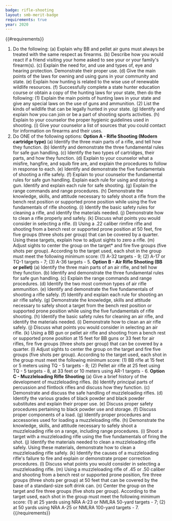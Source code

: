 ```yaml
---
badge: rifle-shooting
layout: smb-merit-badge
requirements: true
year: 2020
---
```


{{#requirements}}
1. Do the following:
    (a) Explain why BB and pellet air guns must always be treated with the same respect as firearms.
    (b) Describe how you would react if a friend visiting your home asked to see your or your family's firearm(s).
    (c) Explain the need for, and use and types of, eye and hearing protection. Demonstrate their proper use.
    (d) Give the main points of the laws for owning and using guns in your community and state.
    (e) Explain how hunting is related to the wise use of renewable wildlife resources.
    (f) Successfully complete a state hunter education course or obtain a copy of the hunting laws for your state, then do the following:
    (1) Explain the main points of hunting laws in your state and give any special laws on the use of guns and ammunition.
    (2) List the kinds of wildlife that can be legally hunted in your state.
    (g) Identify and explain how you can join or be a part of shooting sports activities.
    (h) Explain to your counselor the proper hygienic guidelines used in shooting.
    (i) Give your counselor a list of sources that you could contact for information on firearms and their uses.
2. Do ONE of the following options:
    **Option A - Rifle Shooting (Modern cartridge type)**
    (a) Identify the three main parts of a rifle, and tell how they function.
    (b) Identify and demonstrate the three fundamental rules for safe gun handling.
    (c) Identify the two types of cartridges, their parts, and how they function.
    (d) Explain to your counselor what a misfire, hangfire, and squib fire are, and explain the procedures to follow in response to each.
    (e) Identify and demonstrate the five fundamentals of shooting a rifle safely.
    (f) Explain to your counselor the fundamental rules for safe gun handling. Explain each rule for using and storing a gun. Identify and explain each rule for safe shooting.
    (g) Explain the range commands and range procedures.
    (h) Demonstrate the knowledge, skills, and attitude necessary to safely shoot a rifle from the bench rest position or supported prone position while using the five fundamentals of rifle shooting.
    (i) Identify the basic safety rules for cleaning a rifle, and identify the materials needed.
    (j) Demonstrate how to clean a rifle properly and safely.
    (k) Discuss what points you would consider in selecting a rifle.
    (l) Using a .22 caliber rimfire rifle and shooting from a bench rest or supported prone position at 50 feet, fire five groups (three shots per group) that can be covered by a quarter. Using these targets, explain how to adjust sights to zero a rifle.
    (m) Adjust sights to center the group on the target* and fire five groups (five shots per group). According to the target used, each shot in the group must meet the following minimum score: (1) A-32 targets - 9; (2) A-17 or TQ-1 targets - 7; (3) A-36 targets - 5.
    **Option B - Air Rifle Shooting (BB or pellet)**
    (a) Identify the three main parts of an air rifle, and tell how they function.
    (b) Identify and demonstrate the three fundamental rules for safe gun handling.
    (c) Explain the range commands and range procedures.
    (d) Identify the two most common types of air rifle ammunition.
    (e) Identify and demonstrate the five fundamentals of shooting a rifle safely.
    (f) Identify and explain each rule for shooting an air rifle safely.
    (g) Demonstrate the knowledge, skills and attitude necessary to safely shoot a target from the bench rest position or supported prone position while using the five fundamentals of rifle shooting.
    (h) Identify the basic safety rules for cleaning an air rifle, and identify the materials needed.
    (i) Demonstrate how to clean an air rifle safely.
    (j) Discuss what points you would consider in selecting an air rifle.
    (k) Using a BB gun or pellet air rifle and shooting from a bench rest or supported prone position at 15 feet for BB guns or 33 feet for air rifles, fire five groups (three shots per group) that can be covered by a quarter.
    (l) Adjust sights to center the group on the target and fire five groups (five shots per group). According to the target used, each shot in the group must meet the following minimum score: (1) BB rifle at 15 feet or 5 meters using TQ - 5 targets - 8; (2) Pellet air rifle at 25 feet using TQ - 5 targets - 8, at 33 feet or 10 meters using AR-1 targets - 6.
    **Option C - Muzzleloading Rifle Shooting**
    (a) Give a brief history of the development of muzzleloading rifles.
    (b) Identify principal parts of percussion and flintlock rifles and discuss how they function.
    (c) Demonstrate and discuss the safe handling of muzzleloading rifles.
    (d) Identify the various grades of black powder and black powder substitutes and explain their proper use.
    (e) Discuss proper safety procedures pertaining to black powder use and storage.
    (f) Discuss proper components of a load.
    (g) Identify proper procedures and accessories used for loading a muzzleloading rifle.
    (h) Demonstrate the knowledge, skills, and attitude necessary to safely shoot a muzzleloading rifle on a range, including range procedures.
    (i) Shoot a target with a muzzleloading rifle using the five fundamentals of firing the shot.
    (j) Identify the materials needed to clean a muzzleloading rifle safely. Using these materials, demonstrate how to clean a muzzleloading rifle safely.
    (k) Identify the causes of a muzzleloading rifle's failure to fire and explain or demonstrate proper correction procedures.
    (l) Discuss what points you would consider in selecting a muzzleloading rifle.
    (m) Using a muzzleloading rifle of .45 or .50 caliber and shooting from a bench rest or supported prone position, fire three groups (three shots per group) at 50 feet that can be covered by the base of a standard-size soft drink can.
    (n) Center the group on the target and fire three groups (five shots per group). According to the target used, each shot in the group must meet the following minimum score: (1) at 25 yards using NRA A-23 or NMLRA 50-yard targets - 7; (2) at 50 yards using NRA A-25 or NMLRA 100-yard targets - 7.
{{/requirements}}
